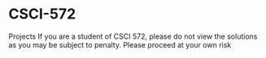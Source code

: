 # CSCI-572
Projects
If you are a student of CSCI 572, please do not view the solutions as you may be subject to penalty. Please proceed at your own risk
